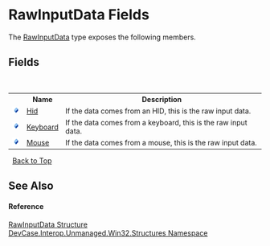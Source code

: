 # RawInputData Fields
 

The <a href="T_DevCase_Interop_Unmanaged_Win32_Structures_RawInputData">RawInputData</a> type exposes the following members.


## Fields
&nbsp;<table><tr><th></th><th>Name</th><th>Description</th></tr><tr><td>![Public field](media/pubfield.gif "Public field")</td><td><a href="F_DevCase_Interop_Unmanaged_Win32_Structures_RawInputData_Hid">Hid</a></td><td>
If the data comes from an HID, this is the raw input data.</td></tr><tr><td>![Public field](media/pubfield.gif "Public field")</td><td><a href="F_DevCase_Interop_Unmanaged_Win32_Structures_RawInputData_Keyboard">Keyboard</a></td><td>
If the data comes from a keyboard, this is the raw input data.</td></tr><tr><td>![Public field](media/pubfield.gif "Public field")</td><td><a href="F_DevCase_Interop_Unmanaged_Win32_Structures_RawInputData_Mouse">Mouse</a></td><td>
If the data comes from a mouse, this is the raw input data.</td></tr></table>&nbsp;
<a href="#rawinputdata-fields">Back to Top</a>

## See Also


#### Reference
<a href="T_DevCase_Interop_Unmanaged_Win32_Structures_RawInputData">RawInputData Structure</a><br /><a href="N_DevCase_Interop_Unmanaged_Win32_Structures">DevCase.Interop.Unmanaged.Win32.Structures Namespace</a><br />
